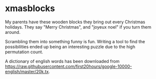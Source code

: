 # xmasblocks

My parents have these wooden blocks they bring out every Christmas holidays.
They say "Merry Christmas", and "joyeux noel" if you turn them around.

Scrambling them into something funny is fun. Writing a tool to find the possibilities
ended up being an interesting puzzle due to the high permutation count.

A dictionary of english words has been downloaded from https://raw.githubusercontent.com/first20hours/google-10000-english/master/20k.tx.


```